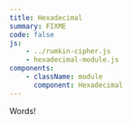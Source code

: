 ```yaml
---
title: Hexadecimal
summary: FIXME
code: false
js:
    - ../rumkin-cipher.js
    - hexadecimal-module.js
components:
    - className: module
      component: Hexadecimal
---
```


Words!

<div class="module"></div>
